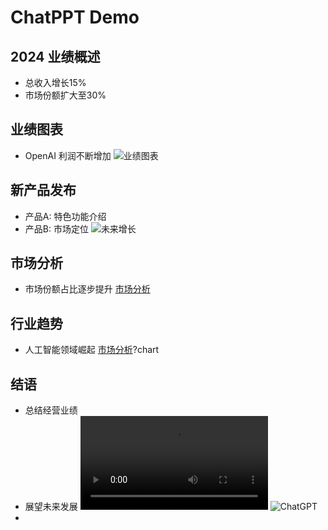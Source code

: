 # ChatPPT Demo

## 2024 业绩概述
- 总收入增长15%
- 市场份额扩大至30%

## 业绩图表
- OpenAI 利润不断增加
![业绩图表](images/performance_chart.png)

## 新产品发布
- 产品A: 特色功能介绍
- 产品B: 市场定位
![未来增长](images/forecast.png)

## 市场分析
- 市场份额占比逐步提升
[市场分析](inputs/test_input.xlsx)

## 行业趋势
- 人工智能领域崛起
[市场分析](inputs/test_input.xlsx)?chart

## 结语
- 总结经营业绩
- 展望未来发展
![ChatGPT](media/test_input.mp4)
![ChatGPT](media/test_input.png)
- 